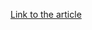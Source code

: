 [Link to the article](https://blog.talosintelligence.com/2017/10/cyber-conflict-decoy-document.html)
